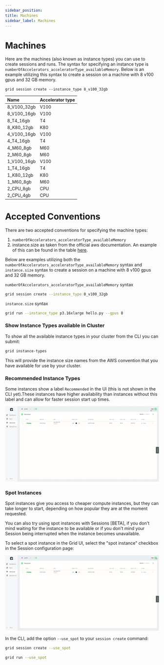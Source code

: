 ```yaml
---
sidebar_position: 
title: Machines
sidebar_label: Machines
---
```


# Machines
Here are the machines (also known as instance types) you can use to create sessions and runs. The syntax for specifying an instance type is `numberOfAccelerators_acceleratorType_availableMemory`. Below is an example utilizing this syntax to create a session on a machine with 8 v100 gpus and 32 GB memory.

```text
grid session create --instance_type 8_v100_32gb
```

| Name | Accelerator type |
| :--- | :--- |
| 8_V100_32gb | V100 |
| 8_V100_16gb | V100 |
| 8_T4_16gb | T4 |
| 8_K80_12gb | K80 |
| 4_V100_16gb | V100 |
| 4_T4_16gb | T4 |
| 4_M60_8gb | M60 |
| 2_M60_8gb | M60 |
| 1_V100_16gb | V100 |
| 1_T4_16gb | T4 |
| 1_K80_12gb | K80 |
| 1_M60_8gb | M60 |
| 2_CPU_8gb | CPU |
| 2_CPU_4gb | CPU |

# Accepted Conventions
There are two accepted conventions for specifying the machine types:
1. `numberOfAccelerators_acceleratorType_availableMemory`
2. instance.size as taken from the official aws documentation. An example of this can be found in the table [here](https://aws.amazon.com/ec2/instance-types/g4/).


Below are examples utilizing both the `numberOfAccelerators_acceleratorType_availableMemory` syntax and `instance.size` syntax to create a session on a machine with 8 v100 gpus and 32 GB memory.

`numberOfAccelerators_acceleratorType_availableMemory` syntax
```bash
grid session create --instance_type 8_v100_32gb
```

`instance.size` syntax
```bash
grid run --instance_type p3.16xlarge hello.py --gpus 8
```

### Show Instance Types available in Cluster

To show all the available instance types in your cluster from the CLI you can submit:

```bash
grid instance-types
```

This will provide the instance size names from the AWS convention that you
have available for use by your cluster.

### Recommended Instance Types

Some instances show a label `Recommended` in the UI (this is not shown in the CLI yet).These instances have higher availability than instances without this label and can allow for faster session start up times.

![](/images/sessions/recommended-type.gif)

### Spot Instances

Spot instances give you access to cheaper compute instances, but they can 
take longer to start, depending on how popular they are at the moment requested.

You can also try using spot instances with Sessions [BETA], if you don't mind waiting for the instance to be available or if you don't mind your Session being interrupted when the instance becomes unavailable. 

To select a spot instance in the Grid UI, select the "spot instance" checkbox in the Session configuration page:

![](/images/sessions/spot-create.gif)

In the CLI, add the option `--use_spot` to your `session create` command:

```bash
grid session create --use_spot
```

```bash
grid run --use_spot
```
